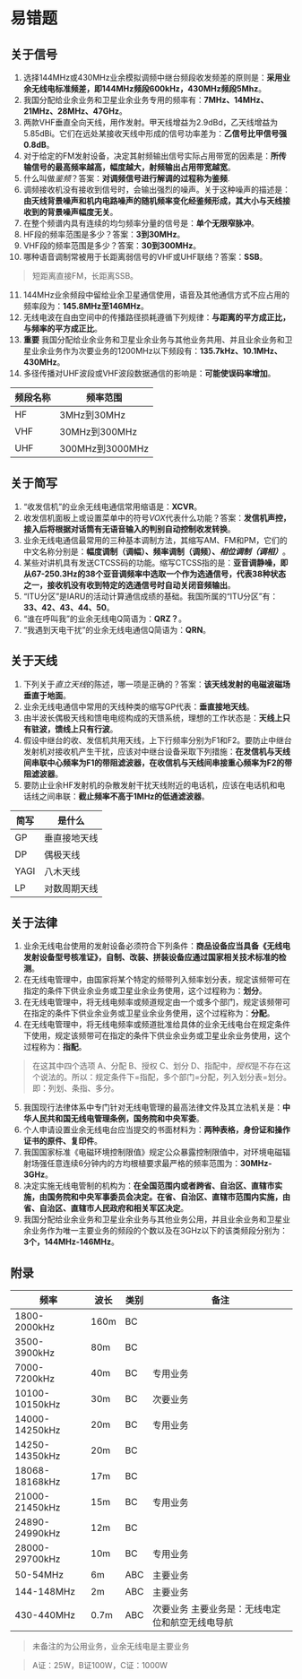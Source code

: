 # 易错题

## 关于信号
1. 选择144MHz或430MHz业余模拟调频中继台频段收发频差的原则是：**采用业余无线电标准频差，即144MHz频段600kHz，430MHz频段5Mhz**。
2. 我国分配给业余业务和卫星业余业务专用的频率有：**7MHz、14MHz、21MHz、28MHz、47GHz**。
3. 两款VHF垂直全向天线，用作发射。甲天线增益为2.9dBd，乙天线增益为5.85dBi。它们在远处某接收天线中形成的信号功率差为：**乙信号比甲信号强0.8dB**。
4. 对于给定的FM发射设备，决定其射频输出信号实际占用带宽的因素是：**所传输信号的最高频率越高，幅度越大，射频输出占用带宽越宽**。
5. 什么叫做*鉴频*？答案：**对调频信号进行解调的过程称为鉴频**.
6. 调频接收机没有接收到信号时，会输出强烈的噪声。关于这种噪声的描述是：**由天线背景噪声和机内电路噪声的随机频率变化经鉴频形成，其大小与天线接收到的背景噪声幅度无关**。
7. 在整个频谱内具有连续的均匀频率分量的信号是：**单个无限窄脉冲**。
8. HF段的频率范围是多少？答案：**3到30MHz**。
9. VHF段的频率范围是多少？答案：**30到300MHz**。
10. 哪种语音调制常被用于长距离弱信号的VHF或UHF联络？答案：**SSB**。
>短距离直接FM，长距离SSB。
11. 144MHz业余频段中留给业余卫星通信使用，语音及其他通信方式不应占用的频率段为：**145.8MHz至146MHz**。
12. 无线电波在自由空间中的传播路径损耗遵循下列规律：**与距离的平方成正比，与频率的平方成正比**。
13. **重要** 我国分配给业余业务和卫星业余业务与其他业务共用、并且业余业务和卫星业余业务作为次要业务的1200MHz以下频段有：**135.7kHz、10.1MHz、430MHz**。
14. 多径传播对UHF波段或VHF波段数据通信的影响是：**可能使误码率增加**。

| 频段名称 | 频率范围 |
| --- | --- |
| HF | 3MHz到30MHz |
| VHF | 30MHz到300MHz |
| UHF | 300MHz到3000MHz |

## 关于简写
1. “收发信机”的业余无线电通信常用缩语是：**XCVR**。
2. 收发信机面板上或设置菜单中的符号*VOX*代表什么功能？答案：**发信机声控，接入后将根据对话筒有无语音输入的判别自动控制收发转换**。
3. 业余无线电通信最常用的三种基本调制方法，其缩写AM、FM和PM，它们的中文名称分别是：**幅度调制（调幅）、频率调制（调频）、*相位调制（调相）***。
4. 某些对讲机具有发送CTCSS码的功能。缩写CTCSS指的是：**亚音调静噪，即从67-250.3Hz的38个亚音调频率中选取一个作为选通信号，代表38种状态之一，接收机没有收到特定的选通信号时自动关闭音频输出**。
5. “ITU分区”是IARU的活动计算通信成绩的基础。我国所属的“ITU分区”有：**33、42、43、44、50**。
6. “谁在呼叫我”的业余无线电Q简语为：**QRZ？**。
7. “我遇到天电干扰”的业余无线电通信Q简语为：**QRN**。


## 关于天线
1. 下列关于*直立天线*的陈述，哪一项是正确的？答案：**该天线发射的电磁波磁场垂直于地面**。
2. 业余无线电通信中常用的天线种类的缩写GP代表：**垂直接地天线**。
3. 由半波长偶极天线和馈电电缆构成的天馈系统，理想的工作状态是：**天线上只有驻波，馈线上只有行波**。
4. 假设中继台的收、发信机共用天线，上下行频率分别为F1和F2。要防止中继台发射机对接收机产生干扰，应该对中继台设备采取下列措施：**在发信机与天线间串联中心频率为F1的带阻滤波器，在收信机与天线间串接重心频率为F2的带阻滤波器**。
5. 要防止业余HF发射机的杂散发射干扰天线附近的电话机，应该在电话机和电话线之间串联：**截止频率不高于1MHz的低通滤波器**。

| 简写 | 是什么 |
| --- | --- |
| GP | 垂直接地天线 |
| DP | 偶极天线 |
| YAGI | 八木天线 |
| LP | 对数周期天线 |

## 关于法律
1. 业余无线电台使用的发射设备必须符合下列条件：**商品设备应当具备《无线电发射设备型号核准证》，自制、改装、拼装设备应通过国家相关技术标准的检测**。
2. 在无线电管理中，由国家将某个特定的频带列入频率划分表，规定该频带可在指定的条件下供业余业务或卫星业余业务使用，这个过程称为：**划分**。
3. 在无线电管理中，将无线电频率或频道规定由一个或多个部门，规定该频带可在指定的条件下供业余业务或卫星业余业务使用，这个过程称为：**分配**。
4. 在无线电管理中，将无线电频率或频道批准给具体的业余无线电台在规定条件下使用，规定该频带可在指定的条件下供业余业务或卫星业余业务使用，这个过程称为：**指配**。
>在这其中四个选项 A、分配 B、授权 C、划分 D、指配中，*授权*是不存在这个说法的。所以：规定条件下=指配，多个部门=分配，列入划分表=划分。即：列划、条指、多分。
5. 我国现行法律体系中专门针对无线电管理的最高法律文件及其立法机关是：**中华人民共和国无线电管理条例，国务院和中央军委**。
6. 个人申请设置业余无线电台应当提交的书面材料为：**两种表格，身份证和操作证书的原件、复印件**。
7. 我国国家标准《电磁环境控制限值》规定公众暴露控制限值中，对环境电磁辐射场强任意连续6分钟内的方均根植要求最严格的频率范围为：**30MHz-3GHz**。
8. 决定实施无线电管制的机构为：**在全国范围内或者跨省、自治区、直辖市实施，由国务院和中央军事委员会决定。在省、自治区、直辖市范围内实施，由省、自治区、直辖市人民政府和相关军区决定**。
9. 我国分配给业余业务和卫星业余业务与其他业务公用，并且业余业务和卫星业余业务作为唯一主要业务的频段的个数以及在3GHz以下的该类频段分别为：**3个，144MHz-146MHz**。

## 附录

| 频率 | 波长 | 类别 | 备注 |
| ---- | ----| --- | --- |
| 1800-2000kHz | 160m | BC |
| 3500-3900kHz | 80m | BC |
| 7000-7200kHz | 40m | BC | 专用业务 |
| 10100-10150kHz | 30m | BC | 次要业务 |
| 14000-14250kHz | 20m | BC | 专用业务 |
| 14250-14350kHz | 20m | BC |
| 18068-18168kHz | 17m | BC |
| 21000-21450kHz | 15m | BC | 专用业务 |
| 24890-24990kHz | 12m | BC |
| 28000-29700kHz | 10m | BC | 专用业务 |
| 50-54MHz | 6m | ABC | 主要业务 |
| 144-148MHz | 2m | ABC | 主要业务 |
| 430-440MHz | 0.7m | ABC | 次要业务 主要业务是：无线电定位和航空无线电导航|

>未备注的为公用业务，业余无线电是主要业务

>A证：25W，B证100W，C证：1000W